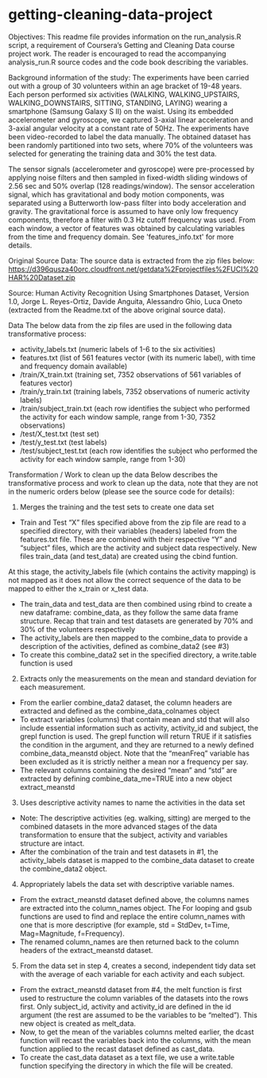 getting-cleaning-data-project
=============================
Objectives: 
This readme file provides information on the run_analysis.R script, a requirement of Coursera’s Getting and Cleaning Data course project work. The reader is encouraged to read the accompanying analysis_run.R source codes and the code book describing the variables.

Background information of the study:
The experiments have been carried out with a group of 30 volunteers within an age bracket of 19-48 years. Each person performed six activities (WALKING, WALKING_UPSTAIRS, WALKING_DOWNSTAIRS, SITTING, STANDING, LAYING) wearing a smartphone (Samsung Galaxy S II) on the waist. Using its embedded accelerometer and gyroscope, we captured 3-axial linear acceleration and 3-axial angular velocity at a constant rate of 50Hz. The experiments have been video-recorded to label the data manually. The obtained dataset has been randomly partitioned into two sets, where 70% of the volunteers was selected for generating the training data and 30% the test data. 

The sensor signals (accelerometer and gyroscope) were pre-processed by applying noise filters and then sampled in fixed-width sliding windows of 2.56 sec and 50% overlap (128 readings/window). The sensor acceleration signal, which has gravitational and body motion components, was separated using a Butterworth low-pass filter into body acceleration and gravity. The gravitational force is assumed to have only low frequency components, therefore a filter with 0.3 Hz cutoff frequency was used. From each window, a vector of features was obtained by calculating variables from the time and frequency domain. See 'features_info.txt' for more details.

Original Source Data:
The source data is extracted from the zip files below:
https://d396qusza40orc.cloudfront.net/getdata%2Fprojectfiles%2FUCI%20HAR%20Dataset.zip

Source: Human Activity Recognition Using Smartphones Dataset, Version 1.0, Jorge L. Reyes-Ortiz, Davide Anguita, Alessandro Ghio, Luca Oneto (extracted from the Readme.txt of the above original source data).

Data
The below data from the zip files are used in the following data transformative process:
-	activity_labels.txt (numeric labels of 1-6 to the six activities) 
-	features.txt (list of 561 features vector (with its numeric label), with time and frequency domain available)
-	/train/X_train.txt (training set, 7352 observations of 561 variables of features vector)
-	/train/y_train.txt (training labels, 7352 observations of numeric activity labels)
-	/train/subject_train.txt (each row identifies the subject who performed the activity for each window sample, range from 1-30, 7352 observations)
-	/test/X_test.txt (test set)
-	/test/y_test.txt (test labels)
-	/test/subject_test.txt (each row identifies the subject who performed the activity for each window sample, range from 1-30)

Transformation / Work to clean up the data
Below describes the transformative process and work to clean up the data, note that they are not in the numeric orders below (please see the source code for details):
1)	Merges the training and the test sets to create one data set

-	Train and Test “X” files specified above from the zip file are read to a specified directory, with their variables (headers) labeled from the features.txt file. These are combined with their respective “Y” and “subject” files, which are the activity and subject data respectively. New files train_data (and test_data) are created using the cbind funtion. 

At this stage, the activity_labels file (which contains the activity mapping) is not mapped as it does not allow the correct sequence of the data to be mapped to either the x_train or x_test data.
-	The train_data and test_data are then combined using rbind to create a new dataframe: combine_data, as they follow the same data frame structure. Recap that train and test datasets are generated by 70% and 30% of the volunteers respectively
-	The activity_labels are then mapped to the combine_data to provide a description of the activities, defined as combine_data2 (see #3)
-	To create this combine_data2 set in the specified directory, a write.table function is used

2) Extracts only the measurements on the mean and standard deviation for each measurement. 

-	From the earlier combine_data2 dataset, the column headers are extracted and defined as the combine_data_colnames object
-	To extract variables (columns) that contain mean and std that will also include essential information such as activity, activity_id and subject, the grepl function is used.  The grepl function will return TRUE if it satisfies the condition in the argument, and they are returned to a newly defined combine_data_meanstd object. Note that the “meanFreq” variable has been excluded as it is strictly neither a mean nor a frequency per say.
-	The relevant columns containing the desired “mean” and “std” are extracted by defining combine_data_me=TRUE into a new object extract_meanstd

3) Uses descriptive activity names to name the activities in the data set
-	Note: The descriptive activities (eg. walking, sitting) are merged to the combined datasets in the more advanced stages of the data transformation to ensure that the subject, activity and variables structure are intact.
-	After the combination of the train and test datasets in #1, the activity_labels dataset is mapped to the combine_data dataset to create the combine_data2 object.

4) Appropriately labels the data set with descriptive variable names. 
-	From the extract_meanstd dataset defined above, the columns names are extracted into the column_names object. The For looping and gsub functions are used to find and replace the entire column_names with one that is more descriptive (for example, std = StdDev, t=Time, Mag=Magnitude, f=Frequency).
-	The renamed column_names are then returned back to the column headers of the extract_meanstd dataset.

5) From the data set in step 4, creates a second, independent tidy data set with the average of each variable for each activity and each subject.
-	From the extract_meanstd dataset from #4, the melt function is first used to restructure the column variables of the datasets into the rows first. Only subject_id, activity and activity_id are defined in the id argument (the rest are assumed to be the variables to be “melted”). This new object is created as melt_data.
-	Now, to get the mean of the variables columns melted earlier, the dcast function will recast the variables back into the columns, with the mean function applied to the recast dataset defined as cast_data.
-	To create the cast_data dataset as a text file, we use a write.table function specifying the directory in which the file will be created.
